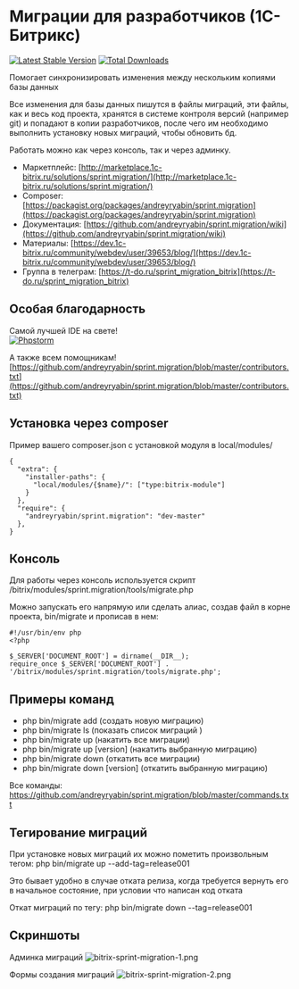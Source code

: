 # Миграции для разработчиков (1С-Битрикс) #
[![Latest Stable Version](https://poser.pugx.org/andreyryabin/sprint.migration/v/stable.svg)](https://packagist.org/packages/andreyryabin/sprint.migration/)
[![Total Downloads](https://img.shields.io/packagist/dt/andreyryabin/sprint.migration.svg?style=flat)](https://packagist.org/packages/andreyryabin/sprint.migration)

Помогает синхронизировать изменения между нескольким копиями базы данных

Все изменения для базы данных пишутся в файлы миграций, эти файлы, как и весь код проекта, хранятся в системе контроля версий (например git)
и попадают в копии разработчиков, после чего им необходимо выполнить установку новых миграций, чтобы обновить бд.

Работать можно как через консоль, так и через админку.

* Маркетплейс: [http://marketplace.1c-bitrix.ru/solutions/sprint.migration/](http://marketplace.1c-bitrix.ru/solutions/sprint.migration/)
* Composer: [https://packagist.org/packages/andreyryabin/sprint.migration](https://packagist.org/packages/andreyryabin/sprint.migration)
* Документация: [https://github.com/andreyryabin/sprint.migration/wiki](https://github.com/andreyryabin/sprint.migration/wiki)
* Материалы: [https://dev.1c-bitrix.ru/community/webdev/user/39653/blog/](https://dev.1c-bitrix.ru/community/webdev/user/39653/blog/)
* Группа в телеграм: [https://t-do.ru/sprint_migration_bitrix](https://t-do.ru/sprint_migration_bitrix)

Особая благодарность
-------------------------
Самой лучшей IDE на свете!\
[![Phpstorm](https://raw.githubusercontent.com/wiki/andreyryabin/sprint.migration/assets/phpstorm.png)](https://www.jetbrains.com/?from=sprint.migration)

А также всем помощникам!\
[https://github.com/andreyryabin/sprint.migration/blob/master/contributors.txt](https://github.com/andreyryabin/sprint.migration/blob/master/contributors.txt)


Установка через composer
-------------------------
Пример вашего composer.json с установкой модуля в local/modules/
```
{
  "extra": {
    "installer-paths": {
      "local/modules/{$name}/": ["type:bitrix-module"]
    }
  },
  "require": {
    "andreyryabin/sprint.migration": "dev-master"
  },
}

```

Консоль
-------------------------
Для работы через консоль используется скрипт 
/bitrix/modules/sprint.migration/tools/migrate.php

Можно запускать его напрямую или сделать алиас, 
создав файл в корне проекта, bin/migrate и прописав в нем:

```
#!/usr/bin/env php
<?php

$_SERVER['DOCUMENT_ROOT'] = dirname(__DIR__);
require_once $_SERVER['DOCUMENT_ROOT'] . '/bitrix/modules/sprint.migration/tools/migrate.php';

```

Примеры команд
-------------------------
* php bin/migrate add (создать новую миграцию)
* php bin/migrate ls  (показать список миграций )
* php bin/migrate up (накатить все миграции) 
* php bin/migrate up [version] (накатить выбранную миграцию)
* php bin/migrate down (откатить все миграции)
* php bin/migrate down [version] (откатить выбранную миграцию)

Все команды: https://github.com/andreyryabin/sprint.migration/blob/master/commands.txt


Тегирование миграций
-------------------------
При установке новых миграций их можно пометить произвольным тегом: 
php bin/migrate up --add-tag=release001

Это бывает удобно в случае отката релиза, когда требуется вернуть его в начальное состояние, 
при условии что написан код отката 

Откат миграций по тегу:
php bin/migrate down --tag=release001


Скриншоты
-------------------------
Админка миграций
![bitrix-sprint-migration-1.png](https://raw.githubusercontent.com/wiki/andreyryabin/sprint.migration/assets/bitrix-sprint-migration-1.png)

Формы создания миграций
![bitrix-sprint-migration-2.png](https://raw.githubusercontent.com/wiki/andreyryabin/sprint.migration/assets/bitrix-sprint-migration-2.png)
